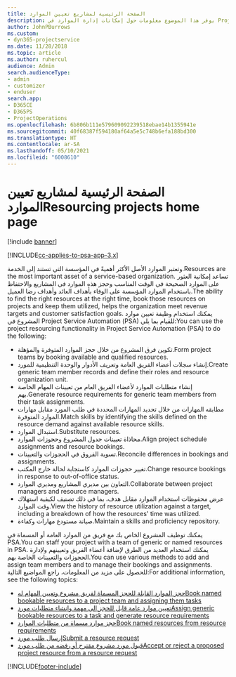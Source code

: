 ```yaml
---
title: الصفحة الرئيسية لمشاريع تعيين الموارد
description: يوفر هذا الموضوع معلومات حول إمكانات إدارة الموارد في Project Service Automation (‏PSA‏) لـ Dynamics 365.
author: JohnPBurrows
ms.custom:
- dyn365-projectservice
ms.date: 11/28/2018
ms.topic: article
ms.author: ruhercul
audience: Admin
search.audienceType:
- admin
- customizer
- enduser
search.app:
- D365CE
- D365PS
- ProjectOperations
ms.openlocfilehash: 6b806b111e579609092239518ebae14b1355941e
ms.sourcegitcommit: 40f68387f594180af64a5e5c748b6efa188bd300
ms.translationtype: HT
ms.contentlocale: ar-SA
ms.lasthandoff: 05/10/2021
ms.locfileid: "6008610"
---
```

# <a name="resourcing-projects-home-page"></a><span data-ttu-id="06cda-103">الصفحة الرئيسية لمشاريع تعيين الموارد</span><span class="sxs-lookup"><span data-stu-id="06cda-103">Resourcing projects home page</span></span>

[!include [banner](../includes/psa-now-project-operations.md)]

[!INCLUDE[cc-applies-to-psa-app-3.x](../includes/cc-applies-to-psa-app-3x.md)]

<span data-ttu-id="06cda-104">وتعتبر الموارد الأصل الأكثر أهميةً في المؤسسة التي تستند إلى الخدمة.</span><span class="sxs-lookup"><span data-stu-id="06cda-104">Resources are the most important asset of a service-based organization.</span></span> <span data-ttu-id="06cda-105">تساعد إمكانية العثور على الموارد الصحيحة في الوقت المناسب وحجز هذه الموارد في المشاريع والاحتفاظ باستخدام الموارد المؤسسة على الوفاء بأهداف العائد وأهداف رضا العميل.</span><span class="sxs-lookup"><span data-stu-id="06cda-105">The ability to find the right resources at the right time, book those resources on projects and keep them utilized, helps the organization meet revenue targets and customer satisfaction goals.</span></span> <span data-ttu-id="06cda-106">يمكنك استخدام وظيفة تعيين موارد المشروع في Project Service Automation (‏PSA) للقيام بما يلي:</span><span class="sxs-lookup"><span data-stu-id="06cda-106">You can use the project resourcing functionality in Project Service Automation (PSA) to do the following:</span></span>

- <span data-ttu-id="06cda-107">تكوين فرق المشروع من خلال حجز الموارد المتوفرة والمؤهلة.</span><span class="sxs-lookup"><span data-stu-id="06cda-107">Form project teams by booking available and qualified resources.</span></span>
- <span data-ttu-id="06cda-108">إنشاء سجلات أعضاء الفريق العامة وتعريف الأدوار والوحدة التنظيمية للمورد.</span><span class="sxs-lookup"><span data-stu-id="06cda-108">Create generic team member records and define their roles and resource organization unit.</span></span>
- <span data-ttu-id="06cda-109">إنشاء متطلبات الموارد لأعضاء الفريق العام من تعيينات المهام الخاصة بهم.</span><span class="sxs-lookup"><span data-stu-id="06cda-109">Generate resource requirements for generic team members from their task assignments.</span></span>
- <span data-ttu-id="06cda-110">مطابقه المهارات من خلال تحديد المهارات المحددة في طلب المورد مقابل مهارات الموارد المتوفرة.</span><span class="sxs-lookup"><span data-stu-id="06cda-110">Match skills by identifying the skills defined on the resource demand against available resource skills.</span></span>
- <span data-ttu-id="06cda-111">استبدال الموارد.</span><span class="sxs-lookup"><span data-stu-id="06cda-111">Substitute resources.</span></span>
- <span data-ttu-id="06cda-112">محاذاة تعيينات جدول المشروع وحجوزات الموارد.</span><span class="sxs-lookup"><span data-stu-id="06cda-112">Align project schedule assignments and resource bookings.</span></span>
- <span data-ttu-id="06cda-113">تسوية الفروق في الحجوزات والتعيينات.</span><span class="sxs-lookup"><span data-stu-id="06cda-113">Reconcile differences in bookings and assignments.</span></span>
- <span data-ttu-id="06cda-114">تغيير حجوزات الموارد كاستجابة لحالة خارج المكتب.</span><span class="sxs-lookup"><span data-stu-id="06cda-114">Change resource bookings in response to out-of-office status.</span></span>
- <span data-ttu-id="06cda-115">التعاون بين مديري المشاريع ومديري الموارد.</span><span class="sxs-lookup"><span data-stu-id="06cda-115">Collaborate between project managers and resource managers.</span></span>
- <span data-ttu-id="06cda-116">عرض محفوظات استخدام الموارد مقابل هدف، بما في ذلك تصنيف لكيفية استهلاك وقت الموارد.</span><span class="sxs-lookup"><span data-stu-id="06cda-116">View the history of resource utilization against a target, including a breakdown of how the resources' time was utilized.</span></span>
- <span data-ttu-id="06cda-117">صيانة مستودع مهارات وكفاءة.</span><span class="sxs-lookup"><span data-stu-id="06cda-117">Maintain a skills and proficiency repository.</span></span>


<span data-ttu-id="06cda-118">يمكنك توظيف المشروع الخاص بك مع فريق من الموارد العامة أو المسماة في PSA.</span><span class="sxs-lookup"><span data-stu-id="06cda-118">You can staff your project with a team of generic or named resources in PSA.</span></span> <span data-ttu-id="06cda-119">يمكنك استخدام العديد من الطرق لإضافة أعضاء الفريق وتعيينهم ولإدارة الحجوزات والتعيينات الخاصة بهم.</span><span class="sxs-lookup"><span data-stu-id="06cda-119">You can use various methods to add and assign team members and to manage their bookings and assignments.</span></span> <span data-ttu-id="06cda-120">للحصول على مزيد من المعلومات، راجع المواضيع التالية:</span><span class="sxs-lookup"><span data-stu-id="06cda-120">For additional information, see the following topics:</span></span>

- [<span data-ttu-id="06cda-121">حجز الموارد القابلة للحجز المسماة لفريق مشروع وتعيين المهام له</span><span class="sxs-lookup"><span data-stu-id="06cda-121">Book named bookable resources to a project team and assigning them tasks</span></span>](assign-named-bookable-resource.md)
- [<span data-ttu-id="06cda-122">تعيين موارد عامة قابل للحجز إلى مهمة وإنشاء متطلبات مورد</span><span class="sxs-lookup"><span data-stu-id="06cda-122">Assign generic bookable resources to a task and generate resource requirements</span></span>](assign-generic-bookable-resource.md)
- [<span data-ttu-id="06cda-123">حجز موارد مسماة من متطلبات الموارد</span><span class="sxs-lookup"><span data-stu-id="06cda-123">Book named resources from resource requirements</span></span>](book-named-resource.md)
- [<span data-ttu-id="06cda-124">إرسال طلب مورد</span><span class="sxs-lookup"><span data-stu-id="06cda-124">Submit a resource request</span></span>](submit-resource-request.md)
- [<span data-ttu-id="06cda-125">قبول مورد مشروع مقترح أو رفضه من طلب مورد</span><span class="sxs-lookup"><span data-stu-id="06cda-125">Accept or reject a proposed project resource from a resource request</span></span>](accept-reject-proposed-resource.md)


[!INCLUDE[footer-include](../includes/footer-banner.md)]